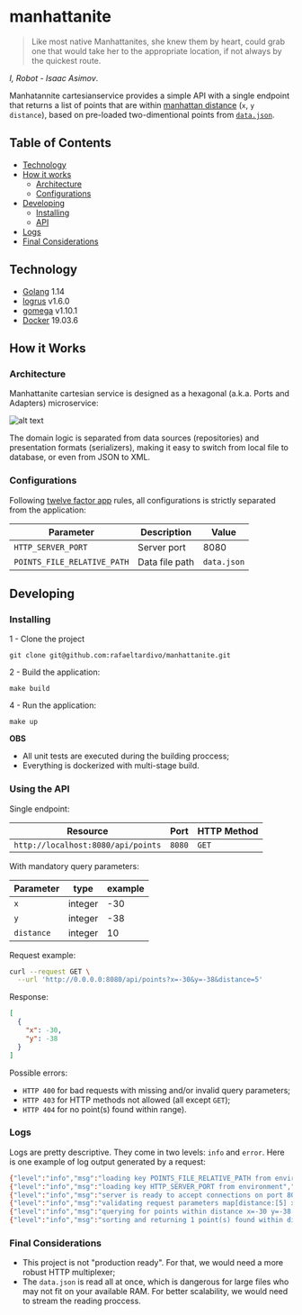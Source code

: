 # manhattanite
> Like most native Manhattanites, she knew them by heart, could grab one that would take her to the appropriate location, if not always by the quickest route. 


*I, Robot - Isaac Asimov*.

Manhatannite cartesianservice provides a simple API with a single endpoint that returns a list of points that are within [manhattan distance](https://xlinux.nist.gov/dads/HTML/manhattanDistance.html) (`x`, `y` `distance`), based on pre-loaded two-dimentional points from [`data.json`](data/data.json).

## Table of Contents

- [Technology](#technology)
- [How it works](#how-it-works)
	- [Architecture](#architecture)
	- [Configurations](#configurations)
- [Developing](#developing)
    - [Installing](#installing)
    - [API](#using-the-api)
- [Logs](#logs)
- [Final Considerations](#final-considerations)
    

## Technology
- [Golang](https://www.python.org/) 1.14
- [logrus](github.com/sirupsen/logrus) v1.6.0
- [gomega](github.com/onsi/gomega) v1.10.1
- [Docker](https://www.docker.com/) 19.03.6



## How it Works

### Architecture
Manhattanite cartesian service is designed as a hexagonal (a.k.a. Ports and Adapters) microservice:

![alt text](https://user-images.githubusercontent.com/4626533/84607176-3a944b00-ae82-11ea-8f78-e96f0b51d257.jpg)

The domain logic is separated from data sources (repositories) and presentation formats (serializers), making it easy to switch from local file to database, or even from JSON to XML.

### Configurations

Following [twelve factor app](https://12factor.net/) rules, all configurations is strictly separated from the application:

|     Parameter                |     Description  |      Value        |
|------------------------------|------------------|-------------------|
| `HTTP_SERVER_PORT`           |    Server port   |  8080             |
| `POINTS_FILE_RELATIVE_PATH`  |  Data file path  |  `data.json`      |  



## Developing

### Installing
1 - Clone the project
```
git clone git@github.com:rafaeltardivo/manhattanite.git  
```
2 - Build the application:  
```
make build
```  
4 - Run the application:  
```  
make up
```  

**OBS**
 - All unit tests are executed during the building proccess;
  - Everything is dockerized with multi-stage build.

### Using the API

Single endpoint:

|  Resource                           | Port  | HTTP Method |  
|-------------------------------------|-------|-------------|  
| `http://localhost:8080/api/points`  | `8080`|  `GET`      |

With mandatory query parameters:

|  Parameter  | type   | example |  
|-------------|--------|---------|  
|     `x`     | integer|  -30    |
|     `y`     | integer|  -38    |
|  `distance` | integer|   10    |


Request example:


```bash
curl --request GET \
  --url 'http://0.0.0.0:8080/api/points?x=-30&y=-38&distance=5'
```

Response: 

```json
[
  {
    "x": -30,
    "y": -38
  }
]
```

Possible errors:

 - `HTTP 400` for bad requests with missing and/or invalid query parameters;
 - `HTTP 403` for HTTP methods not allowed (all except `GET`);
 - `HTTP 404` for no point(s) found within range).


### Logs
Logs are pretty descriptive. They come in two levels: `info` and `error`. Here is one example of log output generated by a request:

```bash
{"level":"info","msg":"loading key POINTS_FILE_RELATIVE_PATH from environment","time":"2020-06-14T23:47:46Z"}
{"level":"info","msg":"loading key HTTP_SERVER_PORT from environment","time":"2020-06-14T23:47:46Z"}
{"level":"info","msg":"server is ready to accept connections on port 8080","time":"2020-06-14T23:47:46Z"}
{"level":"info","msg":"validating request parameters map[distance:[5] x:[-30] y:[-38]]","time":"2020-06-14T23:47:51Z"}
{"level":"info","msg":"querying for points within distance x=-30 y=-38 distance=5 ","time":"2020-06-14T23:47:51Z"}
{"level":"info","msg":"sorting and returning 1 point(s) found within distance","time":"2020-06-14T23:47:51Z"}
```

### Final Considerations
- This project is not "production ready". For that, we would need a more robust HTTP multiplexer;
- The `data.json` is read all at once, which is dangerous for large files who may not fit on your available RAM. For better scalability, we would need to stream the reading proccess.
